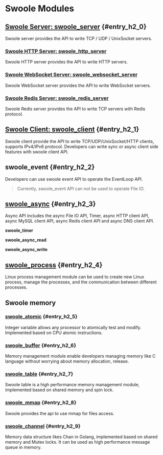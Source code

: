 # Swoole Modules

## [Swoole Server: swoole\_server](/modules/swoole-server.md) {#entry_h2_0}

Swoole server provides the API to write TCP / UDP / UnixSocket servers.

### [Swoole HTTP Server: swoole\_http\_server](/modules/swoole-http-server.md)

Swoole HTTP server provides the API to write HTTP servers.

### [Swoole WebSocket Server: swoole\_websocket\_server](/modules/swoole-websocket-server.md)

Swoole WebSocket server provides the API to write WebSocket servers.

### [Swoole Redis Server: swoole\_redis\_server](/modules/swoole-redis-server.md)

Swoole Redis server provides the API to write TCP servers with Redis protocol.

## [Swoole Client: swoole\_client](/modules/swoole-client.md) {#entry_h2_1}

Swoole client provide the API to write TCP/UDP/UnixSocket/HTTP clients, supports IPv4/IPv6 protocol. Developers can write sync or async client side features with swoole client API.

## swoole\_event {#entry_h2_2}

Developers can use swoole event API to operate the EventLoop API.

> Currently, swoole\_event API can not be used to operate File IO.

## [swoole\_async](/modules/swoole-async-io.md) {#entry_h2_3}

Async API includes the async File IO API, Timer, async HTTP client API, async MySQL client API,  async Redis client API and async DNS client API.

**swoole\_timer**

**swoole\_async\_read**

**swoole\_async\_write**

## [swoole\_process](/modules/swoole-process.md) {#entry_h2_4}

Linux process management module can be used to create new Linux process, manage the processes, and the communication between different processes.

## Swoole memory

### [swoole\_atomic](/modules/swoole-atomic.md) {#entry_h2_5}

Integer variable allows any processor to atomically test and modify. Implemented based on CPU atomic instructions.

### [swoole\_buffer](/modules/swoole-buffer.md) {#entry_h2_6}

Memory management module enable developers managing memory like C language without worrying about memory allocation, release.

### [swoole\_table](/modules/swoole-table.md) {#entry_h2_7}

Swoole table is a high performance memory management module, implemented based on shared memory and spin lock.

### [swoole\_mmap](/modules/swoole-mmap.md) {#entry_h2_8}

Swoole provides the api to use mmap for files access.

### [swoole\_channel](/modules/swoole-channel.md) {#entry_h2_9}

Memory data structure likes Chan in Golang, implemented based on shared memory and Mutex locks. It can be used as high performance message queue in memory. 


